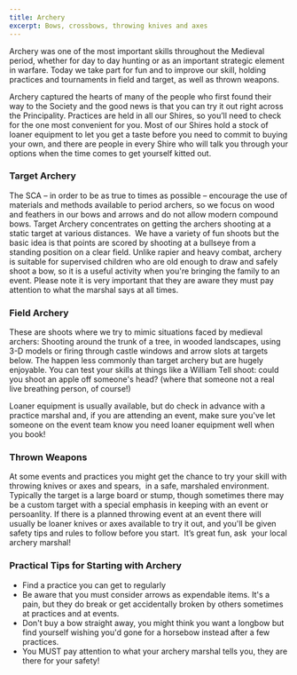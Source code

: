```yaml
---
title: Archery
excerpt: Bows, crossbows, throwing knives and axes
---
```

Archery was one of the most important skills throughout the Medieval period, whether  for day to day hunting or as an important strategic element in warfare.  Today we take part for fun and to improve our skill, holding practices and tournaments in field and target, as well as thrown weapons.

Archery captured the hearts of many of the people who first found their way to the Society and the good news is that you can try it out right across the Principality.   Practices are held in all our Shires, so you’ll need to check for the one most convenient for you. Most of our Shires hold a stock of loaner equipment to let you get a taste before you need to commit to buying your own, and there are people in every Shire who will talk you through your options when the time comes to get yourself kitted out.

### Target Archery

The SCA – in order to be as true to times as possible – encourage the use of materials and methods available to period archers, so we focus on wood and feathers in our bows and arrows and do not allow modern compound bows. Target Archery concentrates on getting the archers shooting at a static target at various distances.  We have a variety of fun shoots but the basic idea is that points are scored by shooting at a bullseye from a standing position on a clear field. Unlike rapier and heavy combat, archery is suitable for supervised children who are old enough to draw and safely shoot a bow, so it is a useful activity when you're bringing the family to an event. Please note it is very important that they are aware they must pay attention to what the marshal says at all times.

### Field Archery
These are shoots where we try to mimic situations faced by medieval archers: Shooting around the trunk of a tree, in wooded landscapes, using 3-D models or firing through castle windows and arrow slots at targets below. The happen less commonly than target archery but are hugely enjoyable. You can test your skills at things like a William Tell shoot: could you shoot an apple off someone's head? (where that someone not a real live breathing person, of course!)

Loaner equipment is usually available, but do check in advance with a practice marshal and, if you are attending an event, make sure you've let someone on the event team know you need loaner equipment well when you book! 

### Thrown Weapons

At some events and practices you might get the chance to try your skill with throwing knives or axes and spears,  in a safe, marshaled environment. Typically the target is a large board or stump, though sometimes there may be a custom target with a special emphasis in keeping with an event or persoanlity. If there is a planned throwing  event at an event there will usually be  loaner knives or axes available to try it out, and you'll be given safety tips and rules to follow before you start.  It’s great fun, ask  your local archery marshal!
 
### Practical Tips for Starting with Archery

- Find a practice you can get to regularly
- Be aware that you must consider arrows as expendable items. It's a pain, but they do break or get accidentally broken by others sometimes at practices and at events. 
- Don't buy a bow straight away, you might think you want a longbow but find yourself wishing you'd gone for a horsebow instead after a few practices.
- You MUST pay attention to what your archery marshal tells you, they are there for your safety! 
